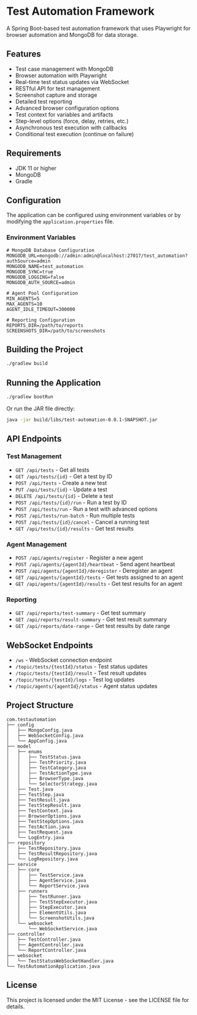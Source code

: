 # Test Automation Framework

A Spring Boot-based test automation framework that uses Playwright for browser automation and MongoDB for data storage.

## Features

- Test case management with MongoDB
- Browser automation with Playwright
- Real-time test status updates via WebSocket
- RESTful API for test management
- Screenshot capture and storage
- Detailed test reporting
- Advanced browser configuration options
- Test context for variables and artifacts
- Step-level options (force, delay, retries, etc.)
- Asynchronous test execution with callbacks
- Conditional test execution (continue on failure)

## Requirements

- JDK 11 or higher
- MongoDB
- Gradle

## Configuration

The application can be configured using environment variables or by modifying the `application.properties` file.

### Environment Variables

```
# MongoDB Database Configuration
MONGODB_URL=mongodb://admin:admin@localhost:27017/test_automation?authSource=admin
MONGODB_NAME=test_automation
MONGODB_SYNC=true
MONGODB_LOGGING=false
MONGODB_AUTH_SOURCE=admin

# Agent Pool Configuration
MIN_AGENTS=5
MAX_AGENTS=10
AGENT_IDLE_TIMEOUT=300000

# Reporting Configuration
REPORTS_DIR=/path/to/reports
SCREENSHOTS_DIR=/path/to/screenshots
```

## Building the Project

```bash
./gradlew build
```

## Running the Application

```bash
./gradlew bootRun
```

Or run the JAR file directly:

```bash
java -jar build/libs/test-automation-0.0.1-SNAPSHOT.jar
```

## API Endpoints

### Test Management

- `GET /api/tests` - Get all tests
- `GET /api/tests/{id}` - Get a test by ID
- `POST /api/tests` - Create a new test
- `PUT /api/tests/{id}` - Update a test
- `DELETE /api/tests/{id}` - Delete a test
- `POST /api/tests/{id}/run` - Run a test by ID
- `POST /api/tests/run` - Run a test with advanced options
- `POST /api/tests/run-batch` - Run multiple tests
- `POST /api/tests/{id}/cancel` - Cancel a running test
- `GET /api/tests/{id}/results` - Get test results

### Agent Management

- `POST /api/agents/register` - Register a new agent
- `POST /api/agents/{agentId}/heartbeat` - Send agent heartbeat
- `POST /api/agents/{agentId}/deregister` - Deregister an agent
- `GET /api/agents/{agentId}/tests` - Get tests assigned to an agent
- `GET /api/agents/{agentId}/results` - Get test results for an agent

### Reporting

- `GET /api/reports/test-summary` - Get test summary
- `GET /api/reports/result-summary` - Get test result summary
- `GET /api/reports/date-range` - Get test results by date range

## WebSocket Endpoints

- `/ws` - WebSocket connection endpoint
- `/topic/tests/{testId}/status` - Test status updates
- `/topic/tests/{testId}/result` - Test result updates
- `/topic/tests/{testId}/logs` - Test log updates
- `/topic/agents/{agentId}/status` - Agent status updates

## Project Structure

```
com.testautomation
├── config
│   ├── MongoConfig.java
│   ├── WebSocketConfig.java
│   └── AppConfig.java
├── model
│   ├── enums
│   │   ├── TestStatus.java
│   │   ├── TestPriority.java
│   │   ├── TestCategory.java
│   │   ├── TestActionType.java
│   │   ├── BrowserType.java
│   │   └── SelectorStrategy.java
│   ├── Test.java
│   ├── TestStep.java
│   ├── TestResult.java
│   ├── TestStepResult.java
│   ├── TestContext.java
│   ├── BrowserOptions.java
│   ├── TestStepOptions.java
│   ├── TestAction.java
│   ├── TestRequest.java
│   └── LogEntry.java
├── repository
│   ├── TestRepository.java
│   ├── TestResultRepository.java
│   └── LogRepository.java
├── service
│   ├── core
│   │   ├── TestService.java
│   │   ├── AgentService.java
│   │   └── ReportService.java
│   ├── runners
│   │   ├── TestRunner.java
│   │   ├── TestStepExecutor.java
│   │   ├── StepExecutor.java
│   │   ├── ElementUtils.java
│   │   └── ScreenshotUtils.java
│   └── websocket
│       └── WebSocketService.java
├── controller
│   ├── TestController.java
│   ├── AgentController.java
│   └── ReportController.java
├── websocket
│   └── TestStatusWebSocketHandler.java
└── TestAutomationApplication.java
```

## License

This project is licensed under the MIT License - see the LICENSE file for details.
